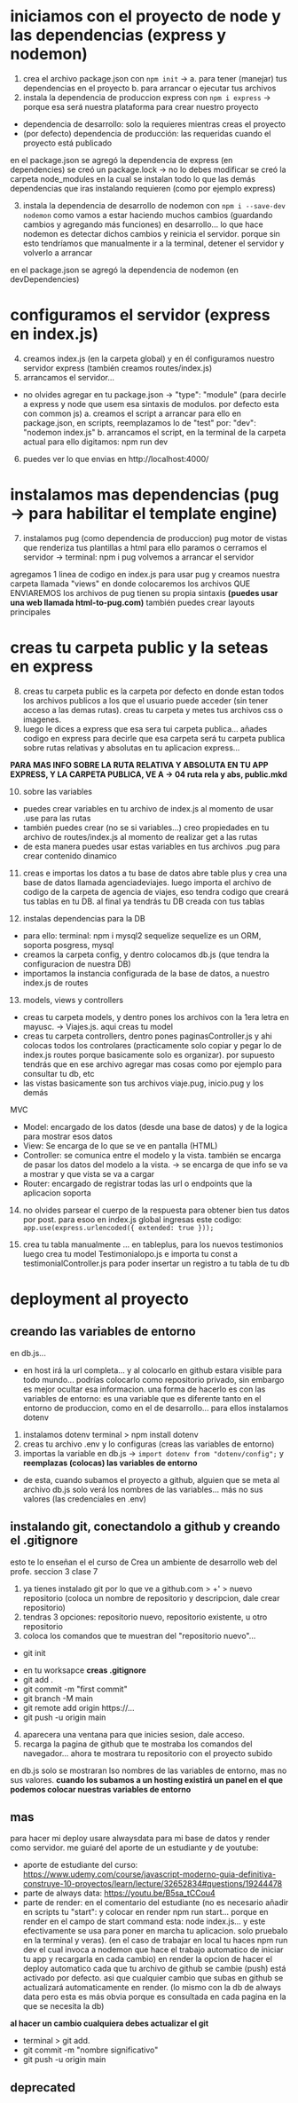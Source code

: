 # iniciamos con el proyecto de node y las dependencias (express y nodemon)

1. crea el archivo package.json con `npm init` -> a. para tener (manejar) tus dependencias en el proyecto b. para arrancar o ejecutar tus archivos
2. instala la dependencia de produccion express con `npm i express` -> porque esa será nuestra plataforma para crear nuestro proyecto

-   dependencia de desarrollo: solo la requieres mientras creas el proyecto
-   (por defecto) dependencia de producción: las requeridas cuando el proyecto está publicado

en el package.json se agregó la dependencia de express (en dependencies)
se creó un package.lock -> no lo debes modificar
se creó la carpeta node_modules en la cual se instalan todo lo que las demás dependencias que iras instalando requieren (como por ejemplo express)

3. instala la dependencia de desarrollo de nodemon con `npm i --save-dev nodemon`
   como vamos a estar haciendo muchos cambios (guardando cambios y agregando más funciones) en desarrollo... lo que hace nodemon es detectar dichos cambios y reinicia el servidor. porque sin esto tendríamos que manualmente ir a la terminal, detener el servidor y volverlo a arrancar

en el package.json se agregó la dependencia de nodemon (en devDependencies)

# configuramos el servidor (express en index.js)

4. creamos index.js (en la carpeta global) y en él configuramos nuestro servidor express (también creamos routes/index.js)
5. arrancamos el servidor...

-   no olvides agregar en tu package.json -> "type": "module" (para decirle a express y node que usem esa sintaxis de modulos. por defecto esta con common js)
    a. creamos el script a arrancar
    para ello en package.json, en scripts, reemplazamos lo de "test" por: "dev": "nodemon index.js"
    <!-- (ese nodemon que le pusiste sale del archivo (ejecutable) nodemon ubicado en la carpeta de binarios de node_modules) -->
    b. arrancamos el script, en la terminal de la carpeta actual
    para ello digitamos: npm run dev

6. puedes ver lo que envias en http://localhost:4000/

# instalamos mas dependencias (pug -> para habilitar el template engine)

7. instalamos pug (como dependencia de produccion)
   pug motor de vistas que renderiza tus plantillas a html
   para ello paramos o cerramos el servidor -> terminal: npm i pug
   volvemos a arrancar el servidor

agregamos 1 linea de codigo en index.js para usar pug y creamos nuestra carpeta llamada "views" en donde colocaremos los archivos QUE ENVIAREMOS
los archivos de pug tienen su propia sintaxis **(puedes usar una web llamada html-to-pug.com)**
también puedes crear layouts principales

# creas tu carpeta public y la seteas en express

8. creas tu carpeta public
   es la carpeta por defecto en donde estan todos los archivos publicos a los que el usuario puede acceder (sin tener acceso a las demas rutas).
   creas tu carpeta y metes tus archivos css o imagenes.
9. luego le dices a express que esa sera tui carpeta publica... añades codigo en express para decirle que esa carpeta será tu carpeta publica
   sobre rutas relativas y absolutas en tu aplicacion express...

**PARA MAS INFO SOBRE LA RUTA RELATIVA Y ABSOLUTA EN TU APP EXPRESS, Y LA CARPETA PUBLICA, VE A -> 04 ruta rela y abs, public.mkd**

10. sobre las variables

-   puedes crear variables en tu archivo de index.js al momento de usar .use para las rutas
-   también puedes crear (no se si variables...) creo propiedades en tu archivo de routes/index.js al momento de realizar get a las rutas
-   de esta manera puedes usar estas variables en tus archivos .pug para crear contenido dinamico

11. creas e importas los datos a tu base de datos
    abre table plus y crea una base de datos llamada agenciadeviajes. luego importa el archivo de codigo de la carpeta de agencia de viajes, eso tendra codigo que creará tus tablas en tu DB. al final ya tendrás tu DB creada con tus tablas

12. instalas dependencias para la DB

<!-- para mas info visita 08 Sequelize.mkd -->

-   para ello: terminal: npm i mysql2 sequelize
    sequelize es un ORM, soporta posgress, mysql
-   creamos la carpeta config, y dentro colocamos db.js (que tendra la configuracion de nuestra DB)
-   importamos la instancia configurada de la base de datos, a nuestro index.js de routes

13. models, views y controllers

-   creas tu carpeta models, y dentro pones los archivos con la 1era letra en mayusc. -> Viajes.js. aqui creas tu model
-   creas tu carpeta controllers, dentro pones paginasController.js y ahi colocas todos los controlares (practicamente solo copiar y pegar lo de index.js routes porque basicamente solo es organizar). por supuesto tendrás que en ese archivo agregar mas cosas como por ejemplo para consultar tu db, etc
-   las vistas basicamente son tus archivos viaje.pug, inicio.pug y los demás

MVC

-   Model: encargado de los datos (desde una base de datos) y de la logica para mostrar esos datos
-   View: Se encarga de lo que se ve en pantalla (HTML)
-   Controller: se comunica entre el modelo y la vista. también se encarga de pasar los datos del modelo a la vista. -> se encarga de que info se va a mostrar y que vista se va a cargar
-   Router: encargado de registrar todas las url o endpoints que la aplicacion soporta

14. no olvides parsear el cuerpo de la respuesta para obtener bien tus datos por post.
    para esoo en index.js global ingresas este codigo:
    `app.use(express.urlencoded({ extended: true }));`

15. crea tu tabla manualmente
    ... en tableplus, para los nuevos testimonios
    luego crea tu model Testimonialopo.js e importa tu const a testimonialController.js para poder insertar un registro a tu tabla de tu db

# deployment al proyecto

## creando las variables de entorno

en db.js...

-   en host irá la url completa... y al colocarlo en github estara visible para todo mundo... podrías colocarlo como repositorio privado, sin embargo es mejor ocultar esa informacion.
    una forma de hacerlo es con las variables de entorno: es una variable que es diferente tanto en el entorno de produccion, como en el de desarrollo... para ellos instalamos dotenv

1. instalamos dotenv
   terminal > npm install dotenv
2. creas tu archivo .env y lo configuras (creas las variables de entorno)
3. importas la variable en db.js -> `import dotenv from "dotenv/config";` y **reemplazas (colocas) las variables de entorno**

-   de esta, cuando subamos el proyecto a github, alguien que se meta al archivo db.js solo verá los nombres de las variables... más no sus valores (las credenciales en .env)

## instalando git, conectandolo a github y creando el .gitignore

esto te lo enseñan el el curso de Crea un ambiente de desarrollo web del profe. seccion 3 clase 7

1. ya tienes instalado git por lo que ve a github.com > +' > nuevo repositorio (coloca un nombre de repositorio y descripcion, dale crear repositorio)
2. tendras 3 opciones: repositorio nuevo, repositorio existente, u otro repositorio
3. coloca los comandos que te muestran del "repositorio nuevo"...

-   git init
<!-- ! antes de agregar los archivos creas tu archivo .gitignore y añades: .env y node_modules -->
-   en tu worksapce **creas .gitignore**
-   git add . <!-- esto añade todos los archivos de tu workspace -->
-   git commit -m "first commit"
    <!-- por si te sale que el autor no se puede identificar... te dará 2 codigos para que los configures:
    git config --global user.email "you@example.com"
    git config --global user-name "Your Name"
    (colocas tus credenciales con los que te registraste en github)
     -->
-   git branch -M main <!-- esto te mueve hacia el branch principal --> <!-- si colocas en la terminal externa creo... git branch --help te mostrará lso comandos disponibles -->
-   git remote add origin https://... <!-- esto le dice que nuestro codigo le pertenece a este repositorio que hemos creado... puedes tener creadas varias carpetas asociadas a varios reposotorios. en la url colocas tu repositorio de git (te lo muestra en la pantalla) -->
-   git push -u origin main <!-- esto sube el codigo -->
<!-- si te sale un error de failed to push some refs to... es porque las credenciales no las colocaste pero despues, entonces, repite de nuevo la liunea 2 (add), 3 (commit) y 4 (push) -->

4. aparecera una ventana para que inicies sesion, dale acceso.
5. recarga la pagina de github que te mostraba los comandos del navegador... ahora te mostrara tu repositorio con el proyecto subido

en db.js solo se mostraran lso nombres de las variables de entorno, mas no sus valores. **cuando los subamos a un hosting existirá un panel en el que podemos colocar nuestras variables de entorno**

## mas

para hacer mi deploy usare alwaysdata para mi base de datos y render como servidor. me guiaré del aporte de un estudiante y de youtube:

-   aporte de estudiante del curso: https://www.udemy.com/course/javascript-moderno-guia-definitiva-construye-10-proyectos/learn/lecture/32652834#questions/19244478
-   parte de always data: https://youtu.be/B5sa_tCCou4
-   parte de render: en el comentario del estudiante (no es necesario añadir en scripts tu "start": y colocar en render npm run start... porque en render en el campo de start command esta: node index.js... y este efectivamente se usa para poner en marcha tu aplicacion. solo pruebalo en la terminal y veras). (en el caso de trabajar en local tu haces npm run dev el cual invoca a nodemon que hace el trabajo automatico de iniciar tu app y recargarla en cada cambio)
    en render la opcion de hacer el deploy automatico cada que tu archivo de github se cambie (push) está activado por defecto. asi que cualquier cambio que subas en github se actualizará automaticamente en render. (lo mismo con la db de always data pero esta es más obvia porque es consultada en cada pagina en la que se necesita la db)

**al hacer un cambio cualquiera debes actualizar el git**

-   terminal > git add.
-   git commit -m "nombre significativo" <!-- le das un nombre significativo si quieres -->
    <!-- ya esta definido el repositorio al cual subirlo por lo que solo haremos push -->
-   git push -u origin main

## deprecated

<!-- ! HEROKU ya no es gratuito

## subiendo el codigo a heroku
para proyectos pequeños o personales heroku es gratis. para grandes que te pueden gnerar dinero te tocará pagar.
1. instala heroku cli mediante el instalador de windows // https://devcenter.heroku.com/articles/getting-started-with-nodejs#set-up
2. inicia sesion a heroku desde tu terminal

-   terminal > heroku login
-   presiona cualquier tecla e inicia sesion desde el navegador

3. sube el repositorio de github a heroku

-   terminal > git push heroku main
    hace falta un script que arranque el servicio de nodemon... porque este es de desarrollo, no de produccion.
    añadimos a package.json en "scripts" -> "start": "node index.js"

4. como hicimos un cambio debemos actualizar el git

-   terminal > git add.
-   git commit -m "fix package.json" //  le das un nombre significativo si quieres
//  ya esta definido el repositorio al cual subirlo por lo que solo haremos push
-   git push -u origin main
//  ahora le decimos a heroku que actualice porque hicimos un cambio
-   git push heroku main

5. te saldran errores (por sequelize) porque requieres llevar tu base de datos a produccion... tus variables de entorno

## subiendo tu db

1. añades el addon cleandb a tu aplicacion
2. añades tus variables de entorno en heroku
   en table plus
3. exportas las tablas de tu db
4. creas una nueva coneccion mysql... que sera la de produccion (colocas las credenciales de produccion).. e importas tu db que exportaste

-->
